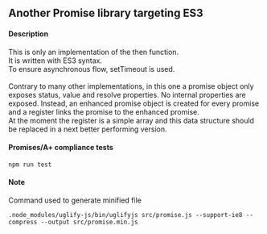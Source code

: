 ## Another Promise library targeting ES3


#### Description
This is only an implementation of the then function.<br />
It is written with ES3 syntax.<br />
To ensure asynchronous flow, setTimeout is used.<br />  
Contrary to many other implementations, in this one a promise object only 
exposes status, value and resolve properties. No internal properties are 
exposed. Instead, an enhanced promise object is created for every promise
and a register links the promise to the enhanced promise.<br />
At the moment the register is a simple array and this data structure should
be replaced in a next better performing version.

#### Promises/A+ compliance tests
```
npm run test
```

#### Note
Command used to generate minified file
```
.node_modules/uglify-js/bin/uglifyjs src/promise.js --support-ie8 --compress --output src/promise.min.js
```